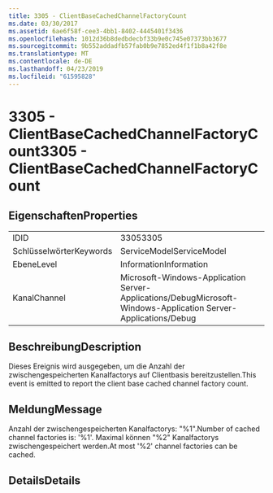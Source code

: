 ```yaml
---
title: 3305 - ClientBaseCachedChannelFactoryCount
ms.date: 03/30/2017
ms.assetid: 6ae6f58f-cee3-4bb1-8402-4445401f3436
ms.openlocfilehash: 1012d36b8dedbdecbf33b9e0c745e07373bb3677
ms.sourcegitcommit: 9b552addadfb57fab0b9e7852ed4f1f1b8a42f8e
ms.translationtype: MT
ms.contentlocale: de-DE
ms.lasthandoff: 04/23/2019
ms.locfileid: "61595828"
---
```

# <a name="3305---clientbasecachedchannelfactorycount"></a><span data-ttu-id="4a5e7-102">3305 - ClientBaseCachedChannelFactoryCount</span><span class="sxs-lookup"><span data-stu-id="4a5e7-102">3305 - ClientBaseCachedChannelFactoryCount</span></span>
## <a name="properties"></a><span data-ttu-id="4a5e7-103">Eigenschaften</span><span class="sxs-lookup"><span data-stu-id="4a5e7-103">Properties</span></span>  
  
|||  
|-|-|  
|<span data-ttu-id="4a5e7-104">ID</span><span class="sxs-lookup"><span data-stu-id="4a5e7-104">ID</span></span>|<span data-ttu-id="4a5e7-105">3305</span><span class="sxs-lookup"><span data-stu-id="4a5e7-105">3305</span></span>|  
|<span data-ttu-id="4a5e7-106">Schlüsselwörter</span><span class="sxs-lookup"><span data-stu-id="4a5e7-106">Keywords</span></span>|<span data-ttu-id="4a5e7-107">ServiceModel</span><span class="sxs-lookup"><span data-stu-id="4a5e7-107">ServiceModel</span></span>|  
|<span data-ttu-id="4a5e7-108">Ebene</span><span class="sxs-lookup"><span data-stu-id="4a5e7-108">Level</span></span>|<span data-ttu-id="4a5e7-109">Information</span><span class="sxs-lookup"><span data-stu-id="4a5e7-109">Information</span></span>|  
|<span data-ttu-id="4a5e7-110">Kanal</span><span class="sxs-lookup"><span data-stu-id="4a5e7-110">Channel</span></span>|<span data-ttu-id="4a5e7-111">Microsoft-Windows-Application Server-Applications/Debug</span><span class="sxs-lookup"><span data-stu-id="4a5e7-111">Microsoft-Windows-Application Server-Applications/Debug</span></span>|  
  
## <a name="description"></a><span data-ttu-id="4a5e7-112">Beschreibung</span><span class="sxs-lookup"><span data-stu-id="4a5e7-112">Description</span></span>  
 <span data-ttu-id="4a5e7-113">Dieses Ereignis wird ausgegeben, um die Anzahl der zwischengespeicherten Kanalfactorys auf Clientbasis bereitzustellen.</span><span class="sxs-lookup"><span data-stu-id="4a5e7-113">This event is emitted to report the client base cached channel factory count.</span></span>  
  
## <a name="message"></a><span data-ttu-id="4a5e7-114">Meldung</span><span class="sxs-lookup"><span data-stu-id="4a5e7-114">Message</span></span>  
 <span data-ttu-id="4a5e7-115">Anzahl der zwischengespeicherten Kanalfactorys: "%1".</span><span class="sxs-lookup"><span data-stu-id="4a5e7-115">Number of cached channel factories is: '%1'.</span></span>  <span data-ttu-id="4a5e7-116">Maximal können "%2" Kanalfactorys zwischengespeichert werden.</span><span class="sxs-lookup"><span data-stu-id="4a5e7-116">At most '%2' channel factories can be cached.</span></span>  
  
## <a name="details"></a><span data-ttu-id="4a5e7-117">Details</span><span class="sxs-lookup"><span data-stu-id="4a5e7-117">Details</span></span>
